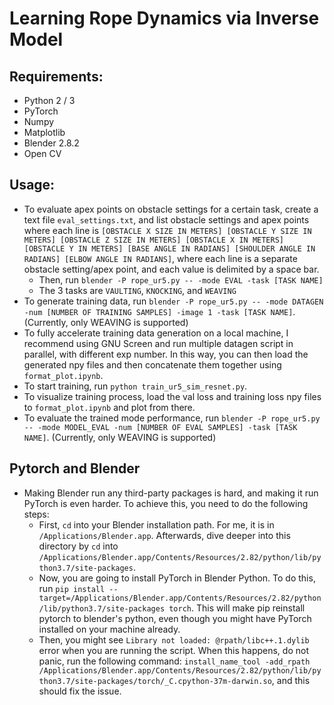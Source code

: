 # Learning Rope Dynamics via Inverse Model
## Requirements:
  * Python 2 / 3
  * PyTorch
  * Numpy
  * Matplotlib
  * Blender 2.8.2
  * Open CV
## Usage:
  * To evaluate apex points on obstacle settings for a certain task, create a text file `eval_settings.txt`, and list obstacle settings and apex points where each line is `[OBSTACLE X SIZE IN METERS] [OBSTACLE Y SIZE IN METERS] [OBSTACLE Z SIZE IN METERS] [OBSTACLE X IN METERS] [OBSTACLE Y IN METERS] [BASE ANGLE IN RADIANS] [SHOULDER ANGLE IN RADIANS] [ELBOW ANGLE IN RADIANS]`, where each line is a separate obstacle setting/apex point, and each value is delimited by a space bar.
    * Then, run `blender -P rope_ur5.py -- -mode EVAL -task [TASK NAME]`
    * The 3 tasks are `VAULTING`, `KNOCKING`, and `WEAVING`
  * To generate training data, run `blender -P rope_ur5.py -- -mode DATAGEN -num [NUMBER OF TRAINING SAMPLES] -image 1 -task [TASK NAME]`. (Currently, only WEAVING is supported)
  * To fully accelerate training data generation on a local machine, I recommend using GNU Screen and run multiple datagen script in parallel, with different exp number. In this way, you can then load the generated npy files and then concatenate them together using `format_plot.ipynb`.
  * To start training, run `python train_ur5_sim_resnet.py`.
  * To visualize training process, load the val loss and training loss npy files to `format_plot.ipynb` and plot from there.
  * To evaluate the trained mode performance, run `blender -P rope_ur5.py -- -mode MODEL_EVAL -num [NUMBER OF EVAL SAMPLES] -task [TASK NAME]`. (Currently, only WEAVING is supported)
    <!-- * First, if you are only doing one-step action prediction, run `gen_test.py` to generate testing data and then load the data and predict by running `eval_inv_model_one_step.py`. Finally, load the prediction and ground truth to `blender -P eval_rope_one_step.py` to compare and visualize in Blender. This is an easy task and you should expect very high performance.
    * Second, if you are doing multi-step actions prediction, run `gen_test.py` to generate testing data and then load the data and predict by running `blender -P eval_rope_multi_step.py`, which will also be visualzied in Blender. This step involves getting PyTorch work in Blender 2.8.2, which is not trivial. The specific steps are covered below. -->
## Pytorch and Blender
  * Making Blender run any third-party packages is hard, and making it run PyTorch is even harder. To achieve this, you need to do the following steps:
    * First, `cd` into your Blender installation path. For me, it is in `/Applications/Blender.app`. Afterwards, dive deeper into this directory by `cd` into `/Applications/Blender.app/Contents/Resources/2.82/python/lib/python3.7/site-packages`.
    * Now, you are going to install PyTorch in Blender Python. To do this, run `pip install --target=/Applications/Blender.app/Contents/Resources/2.82/python/lib/python3.7/site-packages torch`. This will make pip reinstall pytorch to blender's python, even though you might have PyTorch installed on your machine already.
    * Then, you might see `Library not loaded: @rpath/libc++.1.dylib` error when you are running the script. When this happens, do not panic, run the following command: `install_name_tool -add_rpath /Applications/Blender.app/Contents/Resources/2.82/python/lib/python3.7/site-packages/torch/_C.cpython-37m-darwin.so`, and this should fix the issue. 
